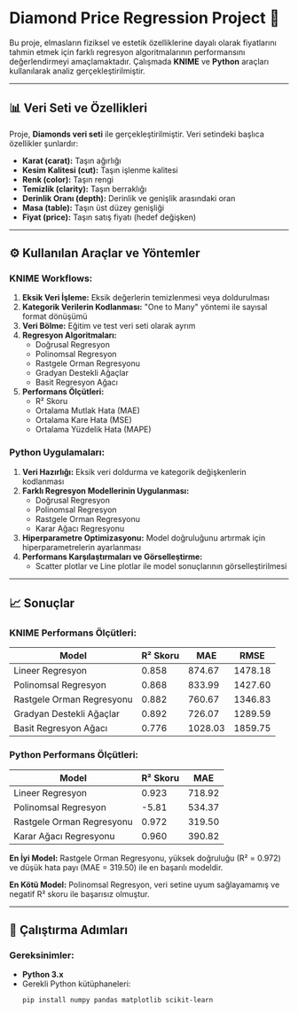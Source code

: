 # Diamond Price Regression Project 💎

Bu proje, elmasların fiziksel ve estetik özelliklerine dayalı olarak fiyatlarını tahmin etmek için farklı regresyon algoritmalarının performansını değerlendirmeyi amaçlamaktadır. Çalışmada **KNIME** ve **Python** araçları kullanılarak analiz gerçekleştirilmiştir.

---

## 📊 Veri Seti ve Özellikleri
Proje, **Diamonds veri seti** ile gerçekleştirilmiştir. Veri setindeki başlıca özellikler şunlardır:
- **Karat (carat):** Taşın ağırlığı
- **Kesim Kalitesi (cut):** Taşın işlenme kalitesi
- **Renk (color):** Taşın rengi
- **Temizlik (clarity):** Taşın berraklığı
- **Derinlik Oranı (depth):** Derinlik ve genişlik arasındaki oran
- **Masa (table):** Taşın üst düzey genişliği
- **Fiyat (price):** Taşın satış fiyatı (hedef değişken)

---

## ⚙️ Kullanılan Araçlar ve Yöntemler
### KNIME Workflows:
1. **Eksik Veri İşleme:** Eksik değerlerin temizlenmesi veya doldurulması
2. **Kategorik Verilerin Kodlanması:** "One to Many" yöntemi ile sayısal format dönüşümü
3. **Veri Bölme:** Eğitim ve test veri seti olarak ayrım
4. **Regresyon Algoritmaları:**
   - Doğrusal Regresyon
   - Polinomsal Regresyon
   - Rastgele Orman Regresyonu
   - Gradyan Destekli Ağaçlar
   - Basit Regresyon Ağacı
5. **Performans Ölçütleri:**
   - R² Skoru
   - Ortalama Mutlak Hata (MAE)
   - Ortalama Kare Hata (MSE)
   - Ortalama Yüzdelik Hata (MAPE)

### Python Uygulamaları:
1. **Veri Hazırlığı:** Eksik veri doldurma ve kategorik değişkenlerin kodlanması
2. **Farklı Regresyon Modellerinin Uygulanması:**
   - Doğrusal Regresyon
   - Polinomsal Regresyon
   - Rastgele Orman Regresyonu
   - Karar Ağacı Regresyonu
3. **Hiperparametre Optimizasyonu:** Model doğruluğunu artırmak için hiperparametrelerin ayarlanması
4. **Performans Karşılaştırmaları ve Görselleştirme:**
   - Scatter plotlar ve Line plotlar ile model sonuçlarının görselleştirilmesi

---

## 📈 Sonuçlar
### KNIME Performans Ölçütleri:
| Model                         | R² Skoru | MAE     | RMSE    |
|-------------------------------|----------|---------|---------|
| Lineer Regresyon              | 0.858    | 874.67  | 1478.18 |
| Polinomsal Regresyon          | 0.868    | 833.99  | 1427.60 |
| Rastgele Orman Regresyonu     | 0.882    | 760.67  | 1346.83 |
| Gradyan Destekli Ağaçlar      | 0.892    | 726.07  | 1289.59 |
| Basit Regresyon Ağacı         | 0.776    | 1028.03 | 1859.75 |

### Python Performans Ölçütleri:
| Model                         | R² Skoru | MAE     |
|-------------------------------|----------|---------|
| Lineer Regresyon              | 0.923    | 718.92  |
| Polinomsal Regresyon          | -5.81    | 534.37  |
| Rastgele Orman Regresyonu     | 0.972    | 319.50  |
| Karar Ağacı Regresyonu        | 0.960    | 390.82  |

**En İyi Model:** Rastgele Orman Regresyonu, yüksek doğruluğu (R² = 0.972) ve düşük hata payı (MAE = 319.50) ile en başarılı modeldir.

**En Kötü Model:** Polinomsal Regresyon, veri setine uyum sağlayamamış ve negatif R² skoru ile başarısız olmuştur.

---

## 🔧 Çalıştırma Adımları
### Gereksinimler:
- **Python 3.x**
- Gerekli Python kütüphaneleri:
  ```bash
  pip install numpy pandas matplotlib scikit-learn
